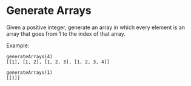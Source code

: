 # Generate Arrays
Given a positive integer, generate an array in which every element is an array that goes from 1 to the index of that array.

Example:
```
generateArrays(4)
[[1], [1, 2], [1, 2, 3], [1, 2, 3, 4]]

generateArrays(1)
[[1]]
```
